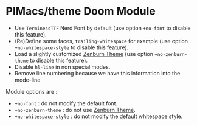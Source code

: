 # PIMacs/theme Doom Module

* Use `TerminessTTF` Nerd Font by default (use option `+no-font` to disable this
  feature).
* (Re)Define some faces, `trailing-whitespace` for example (use option
  `+no-whitespace-style` to disable this feature).
* Load a slightly customized [Zenburn
  Theme](https://github.com/bbatsov/zenburn-emacs) (use option
  `+no-zenburn-theme` to disable this feature).
* Disable `hl-line` in non special modes.
* Remove line numbering because we have this information into the mode-line.

Module options are :
* `+no-font` : do not modify the default font.
* `+no-zenburn-theme` : do not use [Zenburn Theme](https://github.com/bbatsov/zenburn-emacs).
* `+no-whitespace-style` : do not modify the default whitespace style.
